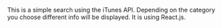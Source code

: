 This is a simple search using the iTunes API. Depending on the category you choose different info will be displayed. It is using React.js.